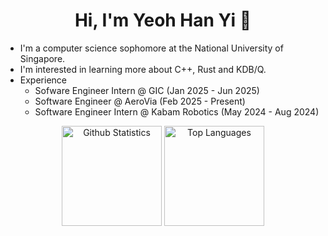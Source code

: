 <h1 align="center">Hi, I'm Yeoh Han Yi 👋</h1>

- I'm a computer science sophomore at the National University of Singapore.
- I'm interested in learning more about C++, Rust and KDB/Q.
- Experience
  - Sofware Engineer Intern @ GIC (Jan 2025 - Jun 2025)
  - Software Engineer @ AeroVia (Feb 2025 - Present)
  - Software Engineer Intern @ Kabam Robotics (May 2024 - Aug 2024)

<div align="center">
    <img height=160 src="https://github-readme-stats.vercel.app/api?username=yhanyi&show_icons=true&theme=tokyonight&border_radius=10" alt="Github Statistics" />
    <img height=160 src="https://github-readme-stats.vercel.app/api/top-langs/?username=yhanyi&hide=jupyter%20notebook,html,css&layout=compact&langs_count=10&theme=tokyonight&border_radius=10&size_weight=0.5&count_weight=0.5&" alt="Top Languages" />
</div>
